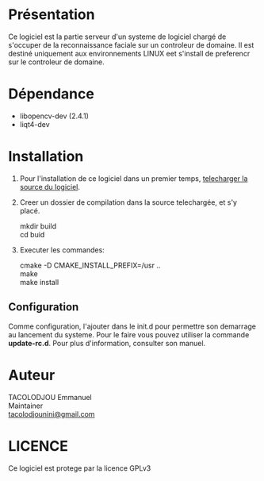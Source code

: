 # Présentation

Ce logiciel est la partie serveur d'un systeme de logiciel chargé de s'occuper de la reconnaissance faciale sur un controleur de domaine. Il est destiné uniquement aux environnements LINUX eet s'install de preferencr sur le controleur de domaine.

# Dépendance

* libopencv-dev (2.4.1)
* liqt4-dev

# Installation

1. Pour l'installation de ce logiciel dans un premier temps, [telecharger la source du logiciel](https://github.com/binouossi/Face_authentication_server).

2. Creer un dossier de compilation dans la source telechargée, et s'y placé.  

	mkdir build  
	cd buid  

3. Executer les commandes:  

	cmake -D CMAKE_INSTALL_PREFIX=/usr ..  
	make  
	make install  

## Configuration

Comme configuration, l'ajouter dans le init.d pour permettre son demarrage au lancement du systeme. Pour le faire vous pouvez utiliser la commande **update-rc.d**. Pour plus d'information, consulter son manuel.

# Auteur
TACOLODJOU Emmanuel  
Maintainer  
tacolodjounini@gmail.com  

# LICENCE

Ce logiciel est protege par la licence GPLv3
